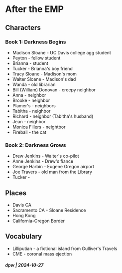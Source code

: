 # After the EMP

## Characters

### Book 1: Darkness Begins

* Madison Sloane - UC Davis college agg student
* Peyton - fellow student
* Brianna - student
* Tucker - Brianna's boy friend
* Tracy Sloane - Madison's mom
* Walter Sloane - Madison's dad
* Wanda - old librarian
* Bill (William) Donovan - creepy neighbor 
* Anna - neighbor
* Brooke - neighbor
* Plamer's - neighbors
* Tabitha - neighbor
* Richard - neighbor (Tabitha's husband)
* Jean - neighbor
* Monica Fillers - neightbor
* Fireball - the cat

### Book 2: Darkness Grows

* Drew Jenkins - Walter's co-pilot
* Anne Jenkins - Drew's fiance
* George Harbin - Eugene Oregon airport
* Joe Travers - old man from the Library
* Tucker - 

## Places

* Davis CA
* Sacramento CA - Sloane Residence
* Hong Kong
* California-Oregon Border

## Vocabulary

* Lilliputian - a fictional island from Gulliver's Travels
* CME - coronal mass ejection

##### dpw | 2024-10-27
